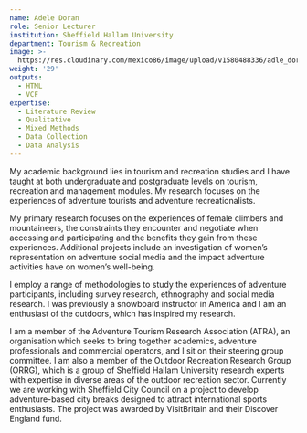 ```yaml
---
name: Adele Doran
role: Senior Lecturer
institution: Sheffield Hallam University
department: Tourism & Recreation
image: >-
  https://res.cloudinary.com/mexico86/image/upload/v1580488336/adle_doran_yzxp2o.jpg
weight: '29'
outputs:
  - HTML
  - VCF
expertise:
  - Literature Review
  - Qualitative
  - Mixed Methods
  - Data Collection
  - Data Analysis
---
```


My academic background lies in tourism and recreation studies and I have taught at both undergraduate and postgraduate levels on tourism, recreation and management modules. My research focuses on the experiences of adventure tourists and adventure recreationalists. 

My primary research focuses on the experiences of female climbers and mountaineers, the constraints they encounter and negotiate when accessing and participating and the benefits they gain from these experiences. Additional projects include an investigation of women’s representation on adventure social media and the impact adventure activities have on women’s well-being. 

I employ a range of methodologies to study the experiences of adventure participants, including survey research, ethnography and social media research. I was previously a snowboard instructor in America and I am an enthusiast of the outdoors, which has inspired my research. 

I am a member of the Adventure Tourism Research Association (ATRA), an organisation which seeks to bring together academics, adventure professionals and commercial operators, and I sit on their steering group committee. I am also a member of the Outdoor Recreation Research Group (ORRG), which is a group of Sheffield Hallam University research experts with expertise in diverse areas of the outdoor recreation sector. Currently we are working with Sheffield City Council on a project to develop adventure-based city breaks designed to attract international sports enthusiasts. The project was awarded by VisitBritain and their Discover England fund.
